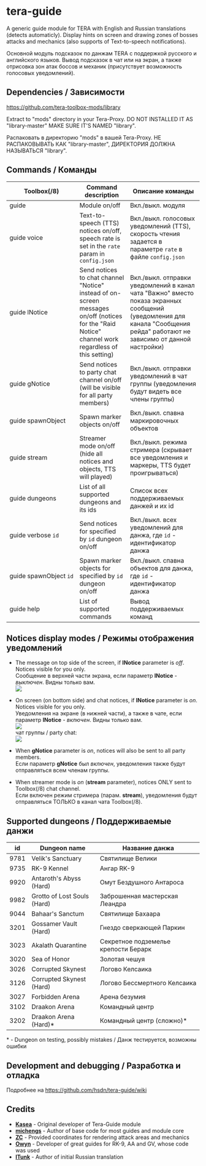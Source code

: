 # tera-guide
A generic guide module for TERA with English and Russian translations (detects automaticly). Display hints on screen and drawing zones of bosses attacks and mechanics (also supports of Text-to-speech notifications).

Основной модуль подсказок по данжам TERA с поддержкой русского и английского языков. Вывод подсказок в чат или на экран, а также отрисовка зон атак боссов и механик (присутствует возможность голосовых уведомлений).

## Dependencies / Зависимости
https://github.com/tera-toolbox-mods/library

Extract to "mods" directory in your Tera-Proxy. DO NOT INSTALLED IT AS "library-master" MAKE SURE IT'S NAMED "library".

Распаковать в директорию "mods" в вашей Tera-Proxy. НЕ РАСПАКОВЫВАТЬ КАК "library-master", ДИРЕКТОРИЯ ДОЛЖНА НАЗЫВАТЬСЯ "library".

## Commands / Команды
Toolbox(/8) | Command description | Описание команды
--- | --- | ---
guide | Module on/off | Вкл./выкл. модуля
guide&nbsp;voice | Text-to-speech (TTS) notices on/off, speech rate is set in the `rate` param in `config.json` | Вкл./выкл. голосовых уведомлений (TTS), скорость чтения задается в параметре `rate` в файле `config.json`
guide&nbsp;lNotice | Send notices to chat channel "Notice" instead of on-screen messages on/off (notices for the "Raid Notice" channel work regardless of this setting) | Вкл./выкл. отправки уведомлений в канал чата "Важно" вместо показа экранных сообщений (уведомления для канала "Сообщения рейда" работают не зависимо от данной настройки)
guide&nbsp;gNotice | Send notices to party chat channel on/off (will be visible for all party members) | Вкл./выкл. отправки уведомлений в чат группы (уведомления будут видеть все члены группы)
guide&nbsp;spawnObject | Spawn marker objects on/off | Вкл./выкл. спавна маркировочных объектов
guide&nbsp;stream | Streamer mode on/off (hide all notices and objects, TTS will played) | Вкл./выкл. режима стримера (скрывает все уведомления и маркеры, TTS будет проигрываться)
guide&nbsp;dungeons | List of all supported dungeons and its ids | Список всех поддерживаемых данжей и их id
guide&nbsp;verbose&nbsp;`id` | Send notices for specified by `id` dungeon on/off | Вкл./выкл. всех уведомлений для данжа, где `id` - идентификатор данжа
guide&nbsp;spawnObject&nbsp;`id` | Spawn marker objects for specified by `id` dungeon on/off | Вкл./выкл. спавна объектов для данжа, где `id` - идентификатор данжа
guide&nbsp;help | List of supported commands | Вывод поддерживаемых команд

## Notices display modes / Режимы отображения уведомлений
* The message on top side of the screen, if **lNotice** parameter is *off*. Notices visible for you only.   
  Сообщение в верхней части экрана, если параметр **lNotice** - *выключен*. Видны только вам.   
  ![](https://i.imgur.com/r2bb8Wc.png)

* On screen (on bottom side) and chat notices, if **lNotice** parameter is *on*. Notices visible for you only.   
  Уведомления на экране (в нижней части), а также в чате, если параметр **lNotice** - *включен*. Видны только вам.   
  ![](https://i.imgur.com/BPlK58M.png)   
  чат группы / party chat:   
  ![](https://i.imgur.com/jZNQzQX.png)

* When **gNotice** parameter is *on*, notices will also be sent to all party members.   
  Если параметр **gNotice** был *включен*, уведомления также будут отправляться всем членам группы.

* When streamer mode is *on* (**stream** parameter), notices ONLY sent to Toolbox(/8) chat channel.   
  Если включен режим стримера (парам. **stream**), уведомления будут отправляться ТОЛЬКО в канал чата Toolbox(/8).

## Supported dungeons / Поддерживаемые данжи
id | Dungeon name | Название данжа
--- | --- | ---
9781 | Velik's Sanctuary | Святилище Велики
9735 | RK-9 Kennel | Ангар RK-9
9920 | Antaroth's Abyss (Hard) | Омут Бездушного Антароса
9982 | Grotto of Lost Souls (Hard) | Заброшенная мастерская Леандра
9044 | Bahaar's Sanctum | Святилище Бахаара
3201 | Gossamer Vault (Hard) | Гнездо сверкающей Паркин
3023 | Akalath Quarantine | Секретное подземелье крепости Берарк
3020 | Sea of Honor | Золотая чешуя
3026 | Corrupted Skynest | Логово Келсаика
3126 | Corrupted Skynest (Hard) | Логово Бессмертного Келсаика
3027 | Forbidden Arena | Арена безумия
3102 | Draakon Arena | Командный центр
3202 | Draakon Arena (Hard)&#42; | Командный центр (сложно)&#42;

&#42; - Dungeon on testing, possibly mistakes / Данж тестируется, возможны ошибки

## Development and debugging / Разработка и отладка
Подробнее на https://github.com/hsdn/tera-guide/wiki

## Credits
- **[Kasea](https://github.com/tera-toolbox-mods)** - Original developer of Tera-Guide module
- **[michengs](https://github.com/michengs)** - Author of base code for most guides and module core
- **[ZC](https://github.com/tera-mod)** - Provided coordinates for rendering attack areas and mechanics
- **[Owyn](https://github.com/Owyn)** - Developer of great guides for RK-9, AA and GV, whose code was used
- **[ITunk](https://github.com/GrafNikola)** - Author of initial Russian translation
